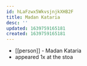 ```yaml
---
id: hLaFzwx5WkvsjnjkXHB2F
title: Madan Kataria
desc: ''
updated: 1639759165181
created: 1639759165181
---
```



- [[person]] - Madan Kataria
- appeared 1x at the stoa
